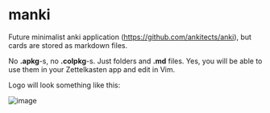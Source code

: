 # manki
Future minimalist anki application (https://github.com/ankitects/anki), but cards are stored as markdown files.

No **.apkg**-s, no **.colpkg**-s. Just folders and **.md** files. Yes, you will be able to use them in your Zettelkasten app and edit in Vim.

Logo will look something like this:

![image](https://user-images.githubusercontent.com/101004736/159734026-34ef55cf-956f-4760-bca3-44a6db1d30ff.png)
